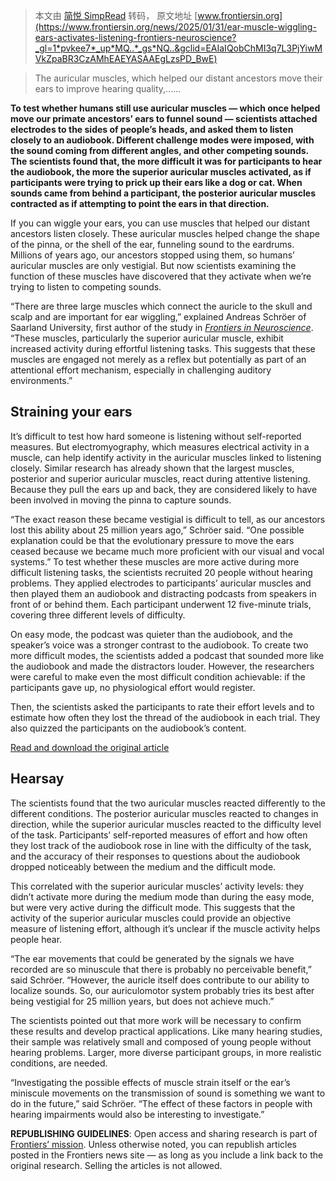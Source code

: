 > 本文由 [简悦 SimpRead](http://ksria.com/simpread/) 转码， 原文地址 [www.frontiersin.org](https://www.frontiersin.org/news/2025/01/31/ear-muscle-wiggling-ears-activates-listening-frontiers-neuroscience?_gl=1*pvkee7*_up*MQ..*_gs*NQ..&gclid=EAIaIQobChMI3q7L3PjYiwMVkZpaBR3CzAMhEAEYASAAEgLzsPD_BwE)

> The auricular muscles, which helped our distant ancestors move their ears to improve hearing quality,......

**To test whether humans still use auricular muscles — which once helped move our primate ancestors’ ears to funnel sound — scientists attached electrodes to the sides of people’s heads, and asked them to listen closely to an audiobook. Different challenge modes were imposed, with the sound coming from different angles, and other competing sounds. The scientists found that, the more difficult it was for participants to hear the audiobook, the more the superior auricular muscles activated, as if participants were trying to prick up their ears like a dog or cat. When sounds came from behind a participant, the posterior auricular muscles contracted as if attempting to point the ears in that direction.**

If you can wiggle your ears, you can use muscles that helped our distant ancestors listen closely. These auricular muscles helped change the shape of the pinna, or the shell of the ear, funneling sound to the eardrums. Millions of years ago, our ancestors stopped using them, so humans’ auricular muscles are only vestigial. But now scientists examining the function of these muscles have discovered that they activate when we’re trying to listen to competing sounds.

“There are three large muscles which connect the auricle to the skull and scalp and are important for ear wiggling,” explained Andreas Schröer of Saarland University, first author of the study in [_Frontiers in Neuroscience_](https://www.frontiersin.org/journals/neuroscience/articles/10.3389/fnins.2024.1462507/full). “These muscles, particularly the superior auricular muscle, exhibit increased activity during effortful listening tasks. This suggests that these muscles are engaged not merely as a reflex but potentially as part of an attentional effort mechanism, especially in challenging auditory environments.”

Straining your ears
-------------------

It’s difficult to test how hard someone is listening without self-reported measures. But electromyography, which measures electrical activity in a muscle, can help identify activity in the auricular muscles linked to listening closely. Similar research has already shown that the largest muscles, posterior and superior auricular muscles, react during attentive listening. Because they pull the ears up and back, they are considered likely to have been involved in moving the pinna to capture sounds.

“The exact reason these became vestigial is difficult to tell, as our ancestors lost this ability about 25 million years ago,” Schröer said. “One possible explanation could be that the evolutionary pressure to move the ears ceased because we became much more proficient with our visual and vocal systems.” To test whether these muscles are more active during more difficult listening tasks, the scientists recruited 20 people without hearing problems. They applied electrodes to participants’ auricular muscles and then played them an audiobook and distracting podcasts from speakers in front of or behind them. Each participant underwent 12 five-minute trials, covering three different levels of difficulty.

On easy mode, the podcast was quieter than the audiobook, and the speaker’s voice was a stronger contrast to the audiobook. To create two more difficult modes, the scientists added a podcast that sounded more like the audiobook and made the distractors louder. However, the researchers were careful to make even the most difficult condition achievable: if the participants gave up, no physiological effort would register.

Then, the scientists asked the participants to rate their effort levels and to estimate how often they lost the thread of the audiobook in each trial. They also quizzed the participants on the audiobook’s content.

[Read and download the original article](https://www.frontiersin.org/journals/neuroscience/articles/10.3389/fnins.2024.1462507/full)

Hearsay
-------

The scientists found that the two auricular muscles reacted differently to the different conditions. The posterior auricular muscles reacted to changes in direction, while the superior auricular muscles reacted to the difficulty level of the task. Participants’ self-reported measures of effort and how often they lost track of the audiobook rose in line with the difficulty of the task, and the accuracy of their responses to questions about the audiobook dropped noticeably between the medium and the difficult mode.  

This correlated with the superior auricular muscles’ activity levels: they didn’t activate more during the medium mode than during the easy mode, but were very active during the difficult mode. This suggests that the activity of the superior auricular muscles could provide an objective measure of listening effort, although it’s unclear if the muscle activity helps people hear.

“The ear movements that could be generated by the signals we have recorded are so minuscule that there is probably no perceivable benefit,” said Schröer. “However, the auricle itself does contribute to our ability to localize sounds. So, our auriculomotor system probably tries its best after being vestigial for 25 million years, but does not achieve much.”

The scientists pointed out that more work will be necessary to confirm these results and develop practical applications. Like many hearing studies, their sample was relatively small and composed of young people without hearing problems. Larger, more diverse participant groups, in more realistic conditions, are needed.

“Investigating the possible effects of muscle strain itself or the ear’s miniscule movements on the transmission of sound is something we want to do in the future,” said Schröer. “The effect of these factors in people with hearing impairments would also be interesting to investigate.”

**REPUBLISHING GUIDELINES**: Open access and sharing research is part of [Frontiers’ mission](https://www.frontiersin.org/about/about-frontiers). Unless otherwise noted, you can republish articles posted in the Frontiers news site — as long as you include a link back to the original research. Selling the articles is not allowed.